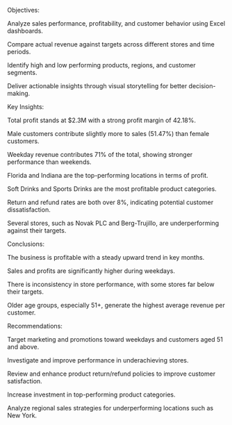 Objectives:

Analyze sales performance, profitability, and customer behavior using Excel dashboards.

Compare actual revenue against targets across different stores and time periods.

Identify high and low performing products, regions, and customer segments.

Deliver actionable insights through visual storytelling for better decision-making.

Key Insights:

Total profit stands at $2.3M with a strong profit margin of 42.18%.

Male customers contribute slightly more to sales (51.47%) than female customers.

Weekday revenue contributes 71% of the total, showing stronger performance than weekends.

Florida and Indiana are the top-performing locations in terms of profit.

Soft Drinks and Sports Drinks are the most profitable product categories.

Return and refund rates are both over 8%, indicating potential customer dissatisfaction.

Several stores, such as Novak PLC and Berg-Trujillo, are underperforming against their targets.

Conclusions:

The business is profitable with a steady upward trend in key months.

Sales and profits are significantly higher during weekdays.

There is inconsistency in store performance, with some stores far below their targets.

Older age groups, especially 51+, generate the highest average revenue per customer.

Recommendations:

Target marketing and promotions toward weekdays and customers aged 51 and above.

Investigate and improve performance in underachieving stores.

Review and enhance product return/refund policies to improve customer satisfaction.

Increase investment in top-performing product categories.

Analyze regional sales strategies for underperforming locations such as New York.

